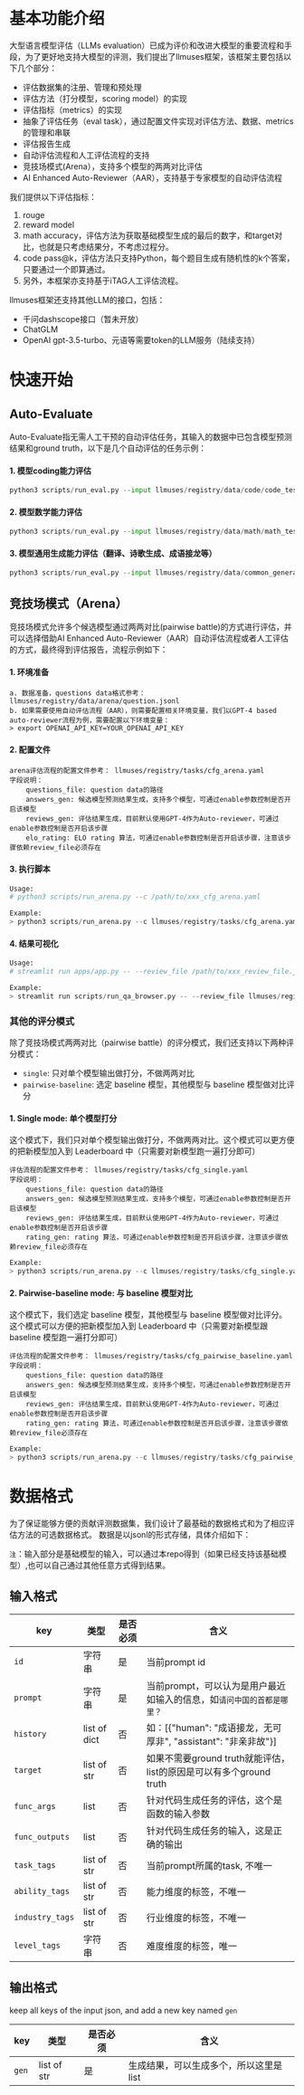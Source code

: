 # 基本功能介绍
大型语言模型评估（LLMs evaluation）已成为评价和改进大模型的重要流程和手段，为了更好地支持大模型的评测，我们提出了llmuses框架，该框架主要包括以下几个部分：
- 评估数据集的注册、管理和预处理
- 评估方法（打分模型，scoring model）的实现
- 评估指标（metrics）的实现
- 抽象了评估任务（eval task），通过配置文件实现对评估方法、数据、metrics的管理和串联
- 评估报告生成
- 自动评估流程和人工评估流程的支持
- 竞技场模式(Arena），支持多个模型的两两对比评估
- AI Enhanced Auto-Reviewer（AAR），支持基于专家模型的自动评估流程

我们提供以下评估指标：
1. rouge
2. reward model
3. math accuracy，评估方法为获取基础模型生成的最后的数字，和target对比，也就是只考虑结果分，不考虑过程分。
4. code pass@k，评估方法只支持Python，每个题目生成有随机性的k个答案，只要通过一个即算通过。
5. 另外，本框架亦支持基于iTAG人工评估流程。

llmuses框架还支持其他LLM的接口，包括：
- 千问dashscope接口（暂未开放）
- ChatGLM
- OpenAI gpt-3.5-turbo、元语等需要token的LLM服务（陆续支持）


# 快速开始
## Auto-Evaluate

Auto-Evaluate指无需人工干预的自动评估任务，其输入的数据中已包含模型预测结果和ground truth，以下是几个自动评估的任务示例：
#### 1. 模型coding能力评估
```python
python3 scripts/run_eval.py --input llmuses/registry/data/code/code_test_v2_model_result.jsonl --task_cfg llmuses/registry/tasks/task_qwen_code.yaml --eval-type=code
```

#### 2. 模型数学能力评估
```python
python3 scripts/run_eval.py --input llmuses/registry/data/math/math_test_v2_model_result.jsonl --task_cfg llmuses/registry/tasks/task_qwen_math.yaml --eval-type=math
```

#### 3. 模型通用生成能力评估（翻译、诗歌生成、成语接龙等）
```python
python3 scripts/run_eval.py --input llmuses/registry/data/common_generation/rouge_test_v7_model_result.jsonl --task_cfg llmuses/registry/tasks/task_qwen_generation.yaml --eval-type=rouge
```


## 竞技场模式（Arena）
竞技场模式允许多个候选模型通过两两对比(pairwise battle)的方式进行评估，并可以选择借助AI Enhanced Auto-Reviewer（AAR）自动评估流程或者人工评估的方式，最终得到评估报告，流程示例如下：
#### 1. 环境准备
```text
a. 数据准备，questions data格式参考：llmuses/registry/data/arena/question.jsonl
b. 如果需要使用自动评估流程（AAR），则需要配置相关环境变量，我们以GPT-4 based auto-reviewer流程为例，需要配置以下环境变量：
> export OPENAI_API_KEY=YOUR_OPENAI_API_KEY
```

#### 2. 配置文件
```text
arena评估流程的配置文件参考： llmuses/registry/tasks/cfg_arena.yaml
字段说明：
    questions_file: question data的路径
    answers_gen: 候选模型预测结果生成，支持多个模型，可通过enable参数控制是否开启该模型
    reviews_gen: 评估结果生成，目前默认使用GPT-4作为Auto-reviewer，可通过enable参数控制是否开启该步骤
    elo_rating: ELO rating 算法，可通过enable参数控制是否开启该步骤，注意该步骤依赖review_file必须存在
```

#### 3. 执行脚本
```python
Usage:
# python3 scripts/run_arena.py --c /path/to/xxx_cfg_arena.yaml

Example:
> python3 scripts/run_arena.py --c llmuses/registry/tasks/cfg_arena.yaml
```

#### 4. 结果可视化

```python
Usage:
# streamlit run apps/app.py -- --review_file /path/to/xxx_review_file.jsonl --category_file /path/to/xxx_category_mapping.yaml

Example:
> streamlit run scripts/run_qa_browser.py -- --review_file llmuses/registry/data/qa_browser/battle.jsonl --category_file llmuses/registry/data/qa_browser/category_mapping.yaml
```

### 其他的评分模式
除了竞技场模式两两对比（pairwise battle）的评分模式，我们还支持以下两种评分模式：
- `single`: 只对单个模型输出做打分，不做两两对比
- `pairwise-baseline`: 选定 baseline 模型，其他模型与 baseline 模型做对比评分

#### 1. Single mode: 单个模型打分

这个模式下，我们只对单个模型输出做打分，不做两两对比。这个模式可以更方便的把新模型加入到 Leaderboard 中（只需要对新模型跑一遍打分即可）

```text
评估流程的配置文件参考： llmuses/registry/tasks/cfg_single.yaml
字段说明：
    questions_file: question data的路径
    answers_gen: 候选模型预测结果生成，支持多个模型，可通过enable参数控制是否开启该模型
    reviews_gen: 评估结果生成，目前默认使用GPT-4作为Auto-reviewer，可通过enable参数控制是否开启该步骤
    rating_gen: rating 算法，可通过enable参数控制是否开启该步骤，注意该步骤依赖review_file必须存在
```

```python
Example:
> python3 scripts/run_arena.py --c llmuses/registry/tasks/cfg_single.yaml
```

#### 2. Pairwise-baseline mode: 与 baseline 模型对比

这个模式下，我们选定 baseline 模型，其他模型与 baseline 模型做对比评分。这个模式可以方便的把新模型加入到 Leaderboard 中（只需要对新模型跟 baseline 模型跑一遍打分即可）

```text
评估流程的配置文件参考： llmuses/registry/tasks/cfg_pairwise_baseline.yaml
字段说明：
    questions_file: question data的路径
    answers_gen: 候选模型预测结果生成，支持多个模型，可通过enable参数控制是否开启该模型
    reviews_gen: 评估结果生成，目前默认使用GPT-4作为Auto-reviewer，可通过enable参数控制是否开启该步骤
    rating_gen: rating 算法，可通过enable参数控制是否开启该步骤，注意该步骤依赖review_file必须存在
```

```python
Example:
> python3 scripts/run_arena.py --c llmuses/registry/tasks/cfg_pairwise_baseline.yaml
```

# 数据格式

为了保证能够方便的贡献评测数据集，我们设计了最基础的数据格式和为了相应评估方法的可选数据格式。 数据是以jsonl的形式存储，具体介绍如下：

`注`：输入部分是基础模型的输入，可以通过本repo得到（如果已经支持该基础模型）,也可以自己通过其他任意方式得到结果。

## 输入格式

| key | 类型 | 是否必须 | 含义 |
| --- | --- | --- | ---|
| `id`| 字符串 | 是 | 当前prompt id|
| `prompt` | 字符串 | 是 | 当前prompt，可以认为是用户最近如输入的信息，如`请问中国的首都是哪里？` |
| `history`| list of dict | 否 | 如：[{"human": "成语接龙，无可厚非", "assistant": "非亲非故"}]|
| `target` | list of str | 否 | 如果不需要ground truth就能评估，list的原因是可以有多个ground truth |
| `func_args`| list | 否 | 针对代码生成任务的评估，这个是函数的输入参数 |
| `func_outputs` | list | 否 | 针对代码生成任务的输入，这是正确的输出 |
| `task_tags` | list of str | 否 | 当前prompt所属的task, 不唯一 |
| `ability_tags` | list of str | 否 | 能力维度的标签，不唯一 |
| `industry_tags` | list of str | 否 | 行业维度的标签，不唯一 |
| `level_tags` | 字符串 | 否 | 难度维度的标签，唯一 |

## 输出格式
keep all keys of the input json, and add a new key named `gen`

| key | 类型 | 是否必须 | 含义 |
| --- | --- | --- | ---|
| `gen`| list of str | 是 | 生成结果，可以生成多个，所以这里是list |
